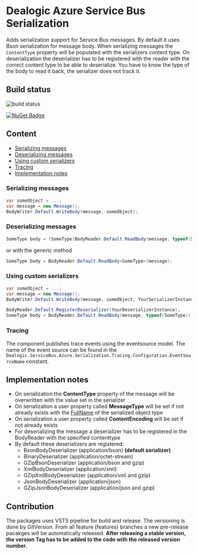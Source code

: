 ﻿# Dealogic Azure Service Bus Serialization

Adds serialization support for Service Bus messages. By default it uses Bson serialization for message body.
When serializing messages the `ContentType` property will be populated with the serializers content type.
On deserialization the deserializer has to be registered with the reader with the correct content type to be able to deserialize.
You have to know the type of the body to read it back, the serializer does not track it.

## Build status

![build status](https://dealogic.visualstudio.com/DefaultCollection/_apis/public/build/definitions/4cd19643-db3a-4dcc-b481-76a7800dd64d/13165/badge)

[![NuGet Badge](https://buildstats.info/nuget/dealogic.servicebus.azure.serialization)](https://www.nuget.org/packages/dealogic.servicebus.azure.serialization/)

## Content

* [Serializing messages](#serializing-messages)
* [Deserializing messages](#deserializing-messages)
* [Using custom serializers](#using-custom-serializers)
* [Tracing](#tracing)
* [Implementation notes](#implementation-notes)

### <a id="serializing-messages" /> Serializing messages

```csharp
var someObject = ...;
var message = new Message();
BodyWriter.Default.WriteBody(message, someObject);
```
### <a id="deserializing-messages" /> Deserializing messages

```csharp
SomeType body = (SomeType)BodyReader.Default.ReadBody(message, typeof(SomeType));
```
or with the generic method

```csharp
SomeType body = BodyReader.Default.ReadBody<SomeType>(message);
```
### <a id="using-custom-serializers" /> Using custom serializers

```csharp
var someObject = ...;
var message = new Message();
BodyWriter.Default.WriteBody(message, someObject, YourSerializerInstance);

BodyReader.Default.RegisterDeserializer(YourDeserializerInstance);
SomeType body = BodyReader.Default.ReadBody(message, typeof(SomeType));
```

### <a id="tracing" /> Tracing

The component publishes trace events using the eventsource model.
The name of the event source can be found in the `Dealogic.ServiceBus.Azure.Serialization.Tracing.Configuration.EventSourceName` constant.

## <a id="implementation-notes" /> Implementation notes

- On serialization the **ContentType** property of the message will be overwritten with the value set in the serializer
- On serialization a user property called **MessageType** will be set if not already exists with the [FullName](https://msdn.microsoft.com/en-us/library/system.type.fullname(v=vs.110).aspx) of the serialized object type
- On serialization a user property called **ContentEncoding** will be set if not already exists
- For deserializing the message a deserializer has to be registered in the BodyReader with the specified contenttype
- By default these deserializers are registered:
  - BsonBodyDeserializer (application/bson) **(default serializer)**
  - BinaryDeserializer (application/octet-stream)
  - GZipBsonDeserializer (application/bson and gzip)
  - XmlBodyDeserializer (application/xml)
  - GZipXmlBodyDeserializer (application/xml and gzip)
  - JsonBodyDeserializer (application/json)
  - GZipJsonBodyDeserializer (application/json and gzip)

## Contribution

The packages uses VSTS pipeline for build and release. The versioning is done by GitVersion.
From all feature (features) branches a new pre-release pacakges will be automatically released.
**After releasing a stable version, the version Tag has to be added to the code with the released version number.**

  